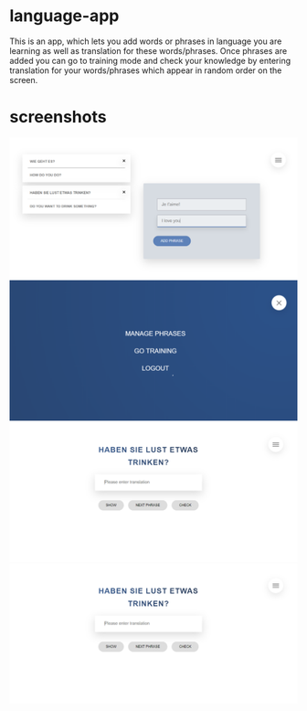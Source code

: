 # language-app
This is an app, which lets you add words or phrases in language you are learning as well as translation for these words/phrases.
Once phrases are added you can go to training mode and check your knowledge by entering translation for your words/phrases which appear
in random order on the screen.

# screenshots

![](img/1.png)
![](img/2.png)
![](img/3.png)
![](img/3.png)
